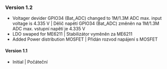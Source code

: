 ### Version 1.2
- Voltager devider GPIO34 (Bat_ADC) changed to 1M/1.3M ADC max. input voltage is 4.335 V | Dělič napětí GPIO34 (Bat_ADC) změněn na 1M/1.3M ADC max. vstupní napětí je 4.335 V
- LDO swaped for ME6211 | Stabilizátor vyměněn za ME6211
- Added Power distribution MOSFET | Přidán rozvod napájení s MOSFET
#### Version 1.1
- Initial | Počáteční